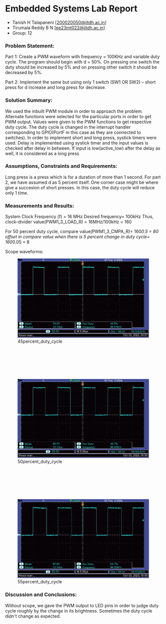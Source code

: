 # Embedded Systems Lab Report

* Tanish H Talapaneni [200020050@iitdh.ac.in] 
* Tirumala Reddy B N [ee23mt022@iitdh.ac.in]
* Group: 12 <br>


### Problem Statement:

Part 1:
Create a PWM waveform with frequency = 100KHz and variable duty cycle.
The program should begin with d = 50%.
On pressing one switch the duty should be increased by 5% and on pressing other switch it should be decreased by 5%.

Part 2:
Implement the same but using only 1 switch (SW1 OR SW2) – short press for d increase and long press for decrease.

### Solution Summary:

We used the inbuilt PWM module in order to approach the problem. Alternate functions were selected for the particular ports in order to get PWM output. Values were given to the PWM functions to get respective duty cycle. The duty cycle is changed in the interrupt handler corresponding to GPIO(PortF in this case as they are connected to switches). In order to implement short and long press, systick timers were used. Delay is implemented using systick timer and the input values is checked after delay in between. If input is low(active_low) after the delay as well, it is considered as a long press 

### Assumptions, Constraints and Requirements:

Long press is a press which is for a duration of more than 1 second. For part 2, we have assumed d as 5 percent itself. One corner case might be where give a succesion of short presses. In this case, the duty cycle will reduce only 1 time.  


### Measurements and Results:

System Clock Frequency (f) = 16 MHz
Desired frequency= 100kHz
Thus, clock-divider value(PWM1_3_LOAD_R) = 16MHz/100kHz = 160

For 50 percent duty cycle, compare value(PWM1_3_CMPA_R)= 160*0.5 = 80
offset in compare value when there is 5 percent change in duty cycle= 160*0.05 = 8

Scope waveforms: 
<!--![45percent_duty_cycle](Duty_45.jpeg "45percent_duty_cycle")-->
<!--![50percent_duty_cycle](Duty_50.jpeg "50percent_duty_cycle")-->
<!--![55percent_duty_cycle](Duty_55.jpeg "55percent_duty_cycle")-->

<figure>
  <img
  src="Duty_45.jpeg"
  alt="45percent_duty_cycle">
  <figcaption>45percent_duty_cycle</figcaption>
</figure>
<br>
<br>
<br>
<br>
<br>
<figure>
  <img
  src="Duty_50.jpeg"
  alt="50percent_duty_cycle">
  <figcaption>50percent_duty_cycle</figcaption>
</figure>
<br>
<br>
<br>
<br>
<br>
<figure>
  <img
  src="Duty_55.jpeg"
  alt="55percent_duty_cycle">
  <figcaption>55percent_duty_cycle</figcaption>
</figure>


### Discussion and Conclusions:
Without scope, we gave the PWM output to LED pins in order to judge duty cycle roughly by the change in its brightness. Sometimes the duty cycle didn't change as expected.
